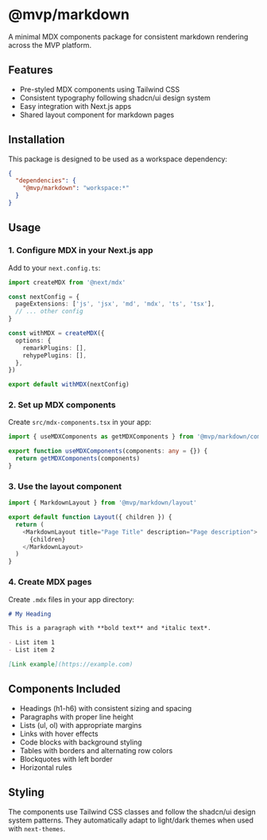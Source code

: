 # @mvp/markdown

A minimal MDX components package for consistent markdown rendering across the MVP platform.

## Features

- Pre-styled MDX components using Tailwind CSS
- Consistent typography following shadcn/ui design system
- Easy integration with Next.js apps
- Shared layout component for markdown pages

## Installation

This package is designed to be used as a workspace dependency:

```json
{
  "dependencies": {
    "@mvp/markdown": "workspace:*"
  }
}
```

## Usage

### 1. Configure MDX in your Next.js app

Add to your `next.config.ts`:

```typescript
import createMDX from '@next/mdx'

const nextConfig = {
  pageExtensions: ['js', 'jsx', 'md', 'mdx', 'ts', 'tsx'],
  // ... other config
}

const withMDX = createMDX({
  options: {
    remarkPlugins: [],
    rehypePlugins: [],
  },
})

export default withMDX(nextConfig)
```

### 2. Set up MDX components

Create `src/mdx-components.tsx` in your app:

```typescript
import { useMDXComponents as getMDXComponents } from '@mvp/markdown/components'

export function useMDXComponents(components: any = {}) {
  return getMDXComponents(components)
}
```

### 3. Use the layout component

```typescript
import { MarkdownLayout } from '@mvp/markdown/layout'

export default function Layout({ children }) {
  return (
    <MarkdownLayout title="Page Title" description="Page description">
      {children}
    </MarkdownLayout>
  )
}
```

### 4. Create MDX pages

Create `.mdx` files in your app directory:

```markdown
# My Heading

This is a paragraph with **bold text** and *italic text*.

- List item 1
- List item 2

[Link example](https://example.com)
```

## Components Included

- Headings (h1-h6) with consistent sizing and spacing
- Paragraphs with proper line height
- Lists (ul, ol) with appropriate margins
- Links with hover effects
- Code blocks with background styling
- Tables with borders and alternating row colors
- Blockquotes with left border
- Horizontal rules

## Styling

The components use Tailwind CSS classes and follow the shadcn/ui design system patterns. They automatically adapt to light/dark themes when used with `next-themes`.
